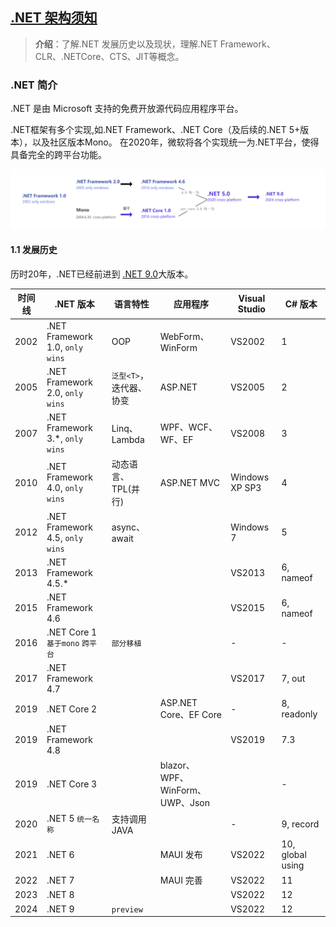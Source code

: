 ﻿## [.NET 架构须知](#)
> **介绍**：了解.NET 发展历史以及现状，理解.NET Framework、CLR、.NETCore、CTS、JIT等概念。




### .NET 简介 
.NET 是由 Microsoft 支持的免费开放源代码应用程序平台。

.NET框架有多个实现,如.NET Framework、.NET Core（及后续的.NET 5+版本），以及社区版本Mono。
在2020年，微软将各个实现统一为.NET平台，使得具备完全的跨平台功能。

<img src="./static/netcore.png"  width="1100px"  />

#### 1.1 发展历史
历时20年，.NET已经前进到 [.NET 9.0](https://learn.microsoft.com/zh-cn/dotnet/core/whats-new/dotnet-9/overview)大版本。

| 时间线 | .NET 版本 |语言特性|应用程序| Visual Studio | C# 版本 |
|--------|------------|------------|------------|----------------|---------|
| 2002   | .NET Framework 1.0, `only wins`|OOP| WebForm、WinForm| VS2002        | 1       |
| 2005   | .NET Framework 2.0, `only wins`|`泛型<T>`，迭代器、协变| ASP.NET |VS2005   | 2|
| 2007   | .NET Framework 3.*, `only wins` | Linq、Lambda | WPF、WCF、WF、EF| VS2008        | 3       |
| 2010   | .NET Framework 4.0, `only wins` | 动态语言、TPL(并行) | ASP.NET MVC |Windows XP SP3 | 4       |
| 2012   | .NET Framework 4.5, `only wins` | async、await | |Windows 7     | 5       |
| 2013   | .NET Framework 4.5.*| | | VS2013        | 6, nameof |
| 2015   | .NET Framework 4.6 |  | | VS2015        | 6, nameof |
| 2016   | .NET Core 1 `基于mono` `跨平台` |  `部分移植` | | -              | -       |
| 2017   | .NET Framework 4.7 | | | VS2017        | 7, out   |
| 2019   | .NET Core 2|  | ASP.NET Core、EF Core| -              | 8, readonly |
| 2019   | .NET Framework 4.8 | | | VS2019        | 7.3     |
| 2019   | .NET Core 3 | | blazor、WPF、WinForm、UWP、Json| | -              | 8, readonly |
| 2020   | .NET 5  `统一名称` | 支持调用JAVA |   | -              | 9, record |
| 2021   | .NET 6   | |  MAUI 发布 | VS2022         | 10, global using |
| 2022   | .NET 7   | |  MAUI 完善 | VS2022         | 11      |
| 2023   | .NET 8   | |   | VS2022         | 12      |
| 2024   | .NET 9   | `preview` |     | VS2022         | 12      |